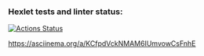 ### Hexlet tests and linter status:
[![Actions Status](https://github.com/Gvozdinni/python-project-49/actions/workflows/hexlet-check.yml/badge.svg)](https://github.com/Gvozdinni/python-project-49/actions)

https://asciinema.org/a/KCfpdVckNMAM6IUmvowCsFnhE